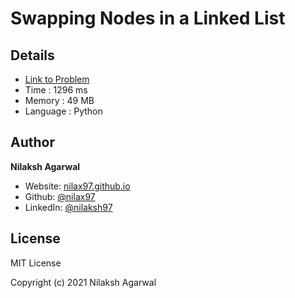 # Swapping Nodes in a Linked List


## Details

* [Link to Problem](https://leetcode.com/problems/swapping-nodes-in-a-linked-list/)
* Time : 1296 ms
* Memory : 49 MB
* Language : Python

## Author

**Nilaksh Agarwal**

* Website: [nilax97.github.io](https://nilax97.github.io/)
* Github: [@nilax97](https://github.com/nilax97)
* LinkedIn: [@nilaksh97](https://linkedin.com/in/nilaksh97)

## License

MIT License

Copyright (c) 2021 Nilaksh Agarwal
